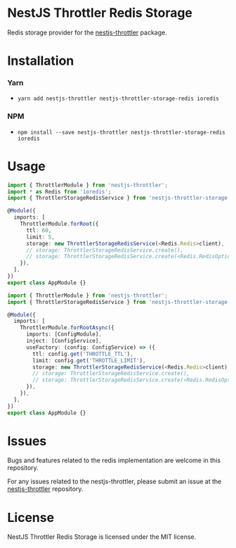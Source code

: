 # NestJS Throttler Redis Storage

Redis storage provider for the [nestjs-throttler](nestjs-throttler) package.

# Installation

### Yarn

- `yarn add nestjs-throttler nestjs-throttler-storage-redis ioredis`

### NPM

- `npm install --save nestjs-throttler nestjs-throttler-storage-redis ioredis`

# Usage

```ts
import { ThrottlerModule } from 'nestjs-throttler';
import * as Redis from 'ioredis';
import { ThrottlerStorageRedisService } from 'nestjs-throttler-storage-redis';

@Module({
  imports: [
    ThrottlerModule.forRoot({
      ttl: 60,
      limit: 5,
      storage: new ThrottlerStorageRedisService(<Redis.Redis>client),
      // storage: ThrottlerStorageRedisService.create(),
      // storage: ThrottlerStorageRedisService.create(<Redis.RedisOptions>options),
    }),
  ],
})
export class AppModule {}
```

```ts
import { ThrottlerModule } from 'nestjs-throttler';
import { ThrottlerStorageRedisService } from 'nestjs-throttler-storage-redis';

@Module({
  imports: [
    ThrottlerModule.forRootAsync({
      imports: [ConfigModule],
      inject: [ConfigService],
      useFactory: (config: ConfigService) => ({
        ttl: config.get('THROTTLE_TTL'),
        limit: config.get('THROTTLE_LIMIT'),
        storage: new ThrottlerStorageRedisService(<Redis.Redis>client),
        // storage: ThrottlerStorageRedisService.create(),
        // storage: ThrottlerStorageRedisService.create(<Redis.RedisOptions>options),
      }),
    }),
  ],
})
export class AppModule {}
```

# Issues

Bugs and features related to the redis implementation are welcome in this
repository.

For any issues related to the nestjs-throttler, please submit an issue at the
[nestjs-throttler](https://github.com/jmcdo29/nestjs-throttler) repository.

# License

NestJS Throttler Redis Storage is licensed under the MIT license.

